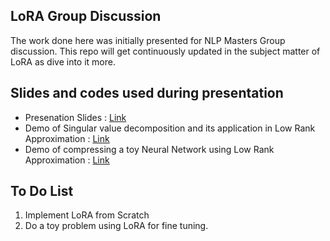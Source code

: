 ## LoRA Group Discussion
The work done here was initially presented for NLP Masters Group discussion. This repo will get continuously updated in the subject matter of LoRA as dive into it more.

## Slides and codes used during presentation 

 - Presenation Slides : [Link](https://github.com/vmenan/lora_group_discussion/blob/main/LORA_%20LOW-RANK%20ADAPTATION%20OF%20LARGE%20LANGUAGE%20MODELS.pdf)
 - Demo of Singular value decomposition and its application in Low Rank Approximation : [Link](https://github.com/vmenan/lora_group_discussion/blob/main/SVD%20and%20other%20essentials.ipynb)
 - Demo of compressing a toy Neural Network using Low Rank Approximation : [Link](https://github.com/vmenan/lora_group_discussion/blob/main/Model%20Compression.ipynb)

## To Do List

 1. Implement LoRA from Scratch
 2. Do a toy problem using LoRA for fine tuning.
